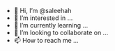 - 👋 Hi, I’m @saleehah
- 👀 I’m interested in ...
- 🌱 I’m currently learning ...
- 💞️ I’m looking to collaborate on ...
- 📫 How to reach me ...

<!---
saleehah/saleehah is a ✨ special ✨ repository because its `README.md` (this file) appears on your GitHub profile.
You can click the Preview link to take a look at your changes.
--->
